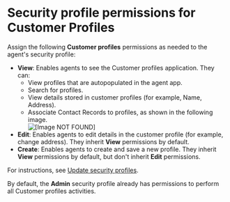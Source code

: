 # Security profile permissions for Customer Profiles<a name="assign-security-profile-customer-profile"></a>

Assign the following **Customer profiles** permissions as needed to the agent's security profile:
+ **View**: Enables agents to see the Customer profiles application\. They can:
  + View profiles that are autopopulated in the agent app\.
  + Search for profiles\.
  + View details stored in customer profiles \(for example, Name, Address\)\.
  + Associate Contact Records to profiles, as shown in the following image\.  
![\[Image NOT FOUND\]](http://docs.aws.amazon.com/connect/latest/adminguide/images/customer-profiles-associate.png)
+ **Edit**: Enables agents to edit details in the customer profile \(for example, change address\)\. They inherit **View** permissions by default\.
+ **Create**: Enables agents to create and save a new profile\. They inherit **View** permissions by default, but don't inherit **Edit** permissions\.

For instructions, see [Update security profiles](update-security-profiles.md)\.

By default, the **Admin** security profile already has permissions to perform all Customer profiles activities\.